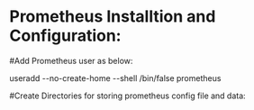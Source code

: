 # Prometheus Installtion and Configuration:


#Add Prometheus user as below:

 useradd --no-create-home --shell /bin/false prometheus

#Create Directories for storing prometheus config file and data:


